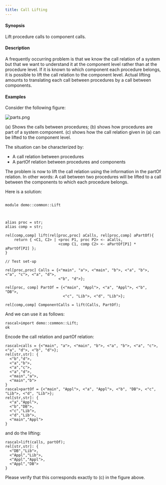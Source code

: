 ```yaml
---
title: Call Lifting
---
```


#### Synopsis

Lift procedure calls to component calls.

#### Description

A frequently occurring problem is that we know the call relation of a system but that we want to understand it at the component level rather than at the procedure level. If it is known to which component each procedure belongs, it is possible to lift the call relation to the component level. Actual lifting amounts to translating each call between procedures by a call between components. 

#### Examples

Consider the following figure:


![parts.png](/assets/Recipes/Common/CallLifting/parts.png)


(a) Shows the calls between procedures;
(b) shows how procedures are part of a system component.
(c) shows how the call relation given in (a) can be lifted to the component level.

The situation can be characterized by:

*  A call relation between procedures
*  A partOf relation between procedures and components


The problem is now to lift the call relation using the information in the partOf relation.
In other words: A call between two procedures will be lifted to
a call between the components to which each procedure belongs.

Here is a solution:

```rascal 

module demo::common::Lift



alias proc = str;
alias comp = str;

rel[comp,comp] lift(rel[proc,proc] aCalls, rel[proc,comp] aPartOf){
	return { <C1, C2> | <proc P1, proc P2> <- aCalls, 
	                    <comp C1, comp C2> <- aPartOf[P1] * aPartOf[P2] };
}

// Test set-up

rel[proc,proc] Calls = {<"main", "a">, <"main", "b">, <"a", "b">, <"a", "c">, <"a", "d">, 
                        <"b", "d">};        

rel[proc, comp] PartOf = {<"main", "Appl">, <"a", "Appl">, <"b", "DB">, 
                          <"c", "Lib">, <"d", "Lib">};

rel[comp,comp] ComponentCalls = lift(Calls, PartOf);

```

And we can use it as follows:


```rascal-shell 
rascal>import demo::common::Lift;
ok
```
Encode the call relation and partOf relation:

```rascal-shell ,continue
rascal>calls = {<"main", "a">, <"main", "b">, <"a", "b">, <"a", "c">, <"a", "d">, <"b", "d">};        
rel[str,str]: {
  <"b","d">,
  <"a","b">,
  <"a","c">,
  <"a","d">,
  <"main","a">,
  <"main","b">
}
rascal>partOf = {<"main", "Appl">, <"a", "Appl">, <"b", "DB">, <"c", "Lib">, <"d", "Lib">};
rel[str,str]: {
  <"a","Appl">,
  <"b","DB">,
  <"c","Lib">,
  <"d","Lib">,
  <"main","Appl">
}
```
and do the lifting:

```rascal-shell ,continue
rascal>lift(calls, partOf);
rel[str,str]: {
  <"DB","Lib">,
  <"Appl","Lib">,
  <"Appl","Appl">,
  <"Appl","DB">
}
```
Please verify that this corresponds exactly to (c) in the figure above.

```rascal-shell ,continue
```


